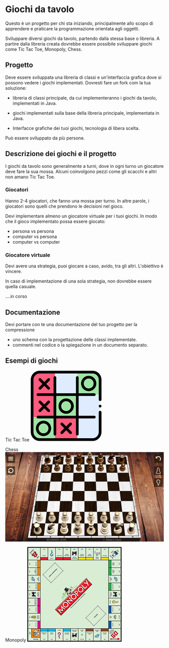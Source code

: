 


# Giochi da tavolo

Questo è un progetto per chi sta iniziando, principalmente allo scopo di apprendere e praticare la programmazione orientata agli oggetti.

Sviluppare diversi giochi da tavolo, partendo dalla stessa base o libreria.
A partire dalla libreria creata dovrebbe essere possibile sviluppare giochi come Tic Tac Toe, Monopoly, Chess.


## Progetto

Deve essere sviluppata una libreria di classi e un'interfaccia grafica dove si possono vedere i giochi implementati.
Dovresti fare un fork com la tua soluzione:

- libreria di classi principale, da cui implementeranno i giochi da tavolo, implementati in Java.

- giochi implementati sulla base della libreria principale, implementata in Java.

- Interfacce grafiche dei tuoi giochi, tecnologia di libera scelta.

Può essere sviluppato da più persone.

## Descrizione dei giochi e il progetto
I giochi da tavolo sono generalmente a turni, dove in ogni turno un giocatore deve fare la sua mossa. Alcuni coinvolgono pezzi come gli scacchi e altri non amano Tic Tac Toe. 

### Giocatori
Hanno 2-4 giocatori, che fanno una mossa per turno. In altre parole, i giocatori sono quelli che prendono le decisioni nel gioco.

Devi implementare almeno un giocatore virtuale per i tuoi giochi.
In modo che il gioco implementato possa essere giocato:

- persona vs persona
- computer vs persona
- computer vs computer

### Giocatore virtuale
Devi avere una strategia, puoi giocare a caso, avido, tra gli altri. L'obiettivo è vincere.

In caso di implementazione di una sola strategia, non dovrebbe essere quella casuale.

....in corso

## Documentazione
Devi portare con te una documentazione del tuo progetto per la compressione

- uno schema con la progettazione delle classi implementate.
- commenti nel codice o la spiegazione in un documento separato.


## Esempi di giochi
Tic Tac Toe
![Tic Tac Toe](https://github.com/jitware/board-games/blob/main/doc/img/TTT.png)

Chess
![Chess](https://github.com/jitware/board-games/blob/main/doc/img/Chess.png)

Monopoly
![Monopoly](https://github.com/jitware/board-games/blob/main/doc/img/Monopoly.png)
